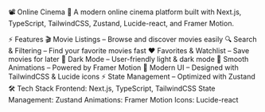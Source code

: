 📽️ Online Cinema
🚀 A modern online cinema platform built with Next.js, TypeScript, TailwindCSS, Zustand, Lucide-react, and Framer Motion.

⚡ Features
🎬 Movie Listings – Browse and discover movies easily
🔍 Search & Filtering – Find your favorite movies fast
❤️ Favorites & Watchlist – Save movies for later
🌙 Dark Mode – User-friendly light & dark mode
🚀 Smooth Animations – Powered by Framer Motion
🎨 Modern UI – Designed with TailwindCSS & Lucide icons
⚡ State Management – Optimized with Zustand
🛠 Tech Stack
Frontend: Next.js, TypeScript, TailwindCSS
State Management: Zustand
Animations: Framer Motion
Icons: Lucide-react
